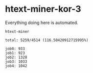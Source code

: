 # htext-miner-kor-3

Everything doing here is automated.

```
htext-miner

total: 5259/4514 (116.50420912715995%)

job0: 933
job1: 923
job2: 1328
job3: 1033
job4: 1042
```